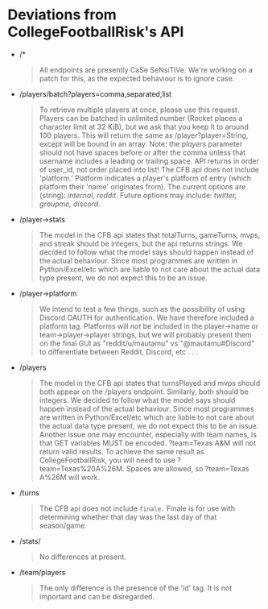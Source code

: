 # Deviations from CollegeFootballRisk's API
  - /*
    > All endpoints are presently CaSe SeNsiTiVe. We're working on a patch for this, as the expected behaviour is to ignore case.

  - /players/batch?players=comma,separated,list
    >To retrieve multiple players at once, please use this request. Players can be batched in unlimited number (Rocket places a character limit at 32 KiB), but we ask that you keep it to around 100 players. This will return the same as /player?player=String, except will be bound in an array. Note: the _players_ parameter should not have spaces before or after the comma unless that username includes a leading or trailing space. API returns in order of user_id, not order placed into list!
    > The CFB api does not include 'platform.' Platform indicates a player's platform of entry (which platform their 'name' originates from). The current options are (string): _internal, reddit_. Future options may include: _twitter, groupme, discord_.

  - /player->stats
    >The model in the CFB api states that totalTurns, gameTurns, mvps, and streak should be integers, but the api returns strings. We decided to follow what the model says should happen instead of the actual behaviour. Since most programmes are written in Python/Excel/etc which are liable to not care about the actual data type present, we do not expect this to be an issue.

  - /player->platform
    >We intend to test a few things, such as the possibility of using Discord OAUTH for authentication. We have therefore included a platform tag. Platforms will _not_ be included in the player->name or team->player->player strings, but we will probably present them on the final GUI as "reddit/u/mautamu" vs "@mautamu#Discord" to differentiate between Reddit, Discord, etc . . .

  - /players
    >The model in the CFB api states that turnsPlayed and mvps should both appear on the /players endpoint. Similarly, both should be integers. We decided to follow what the model says should happen instead of the actual behaviour. Since most programmes are written in Python/Excel/etc which are liable to not care about the actual data type present, we do not expect this to be an issue.
    > Another issue one may encounter, especially with team names, is that GET variables MUST be encoded. ?team=Texas A&M will not return valid results. To achieve the same result as CollegeFootballRisk, you will need to use ?team=Texas%20A%26M. Spaces are allowed, so ?team=Texas A%26M will work.


  - /turns
    >The CFB api does not include `finale.` Finale is for use with determining whether that day was the last day of that season/game.

  - /stats/
    > No differences at present.

  - /team/players
    > The only difference is the presence of the 'id' tag. It is not important and can be disregarded.
